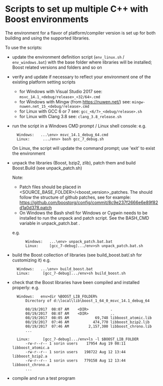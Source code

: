 # Scripts to set up multiple C++ with Boost environments

The environment for a flavor of platform/compiler version is set up for both building and using the
supported libraries.

To use the scripts:
- update the environment definition script (`env_linux.sh` / `env_windows.bat`) with the base folder
    where libraries will be installed; Boost related versions and folders and so on
- verify and update if necessary to reflect your environment one of the existing platform setting scripts
    - for Windows with Visual Studio 2017 see: `msvc_14.1_<debug/release>_<32/64>.cmd`
    - for Windows with Mingw (from https://nuwen.net/) see: `mingw-nuwen.net_15_<debug/release>.cmd`
    - for Linux with GCC 6 or 7 see: `gcc_<6/7>_<debug/release>.sh`
    - for Linux with Clang 3.8 see: `clang_3.8_release.sh`
- run the script in a Windows CMD prompt / Linux shell console:
    e.g.
    
        Windows:   ...\env> msvc_14.1_debug_64.cmd
        Linux:      .../env> bash gcc_7_debug.sh
    On Linux, the script will update the command prompt; use 'exit' to exist the environment
- unpack the libraries (Boost, bzip2, zlib), patch them and build Boost.Build (see unpack_patch.sh)
    
    Note:
    - Patch files should be placed in <SOURCE_BASE_FOLDER>/<boost_version>_patches.
            The should follow the structure of github patches, see for example: 
            https://github.com/boostorg/config/commit/8c9e237f2666e6e89f82d1a0d378.patch
    - On Windows the Bash shell for Windows or Cygwin needs to be installed to run the 
            unpack and patch script. See the BASH_CMD variable in unpack_patch.bat
    .

    e.g.
    
            Windows:   ...\env> unpack_patch.bat.bat
            Linux:     [gcc_7-debug].../env>sh unpack_patch.bat.sh

- build the Boost collection of libraries (see build_boost.bat/.sh for customizing it)
    e.g.
    
        Windows:   ...\env> build_boost.bat
        Linux:      [gcc_7-debug].../env>sh build_boost.sh
- check that the Boost libraries have been compiled and installed properly:
    e.g.
    
        Windows:   env>dir %BOOST_LIB_FOLDER%
            Directory of d:\local\lib\boost_1_64_0_msvc_14.1_debug_64

            08/19/2017  08:07 AM    <DIR>          .
            08/19/2017  08:07 AM    <DIR>          ..
            08/19/2017  08:05 AM            69,748 libboost_atomic.lib
            08/19/2017  07:46 AM           474,770 libboost_bzip2.lib
            08/19/2017  07:46 AM         2,157,300 libboost_chrono.lib
            ...

        Linux:      [gcc_7-debug].../env>ls -l $BOOST_LIB_FOLDER
            -rw-r--r-- 1 sorin users    17954 Aug 19 08:11 libboost_atomic.a
            -rw-r--r-- 1 sorin users   198722 Aug 12 13:44 libboost_bzip2.a
            -rw-r--r-- 1 sorin users   779158 Aug 12 13:44 libboost_chrono.a
            ...
- compile and run a test program
